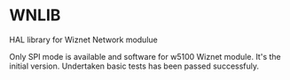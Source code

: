 WNLIB
=====

HAL library for Wiznet Network modulue

Only SPI mode is available and software for w5100 Wiznet module.
It's the initial version. Undertaken basic tests has been passed successfuly.
